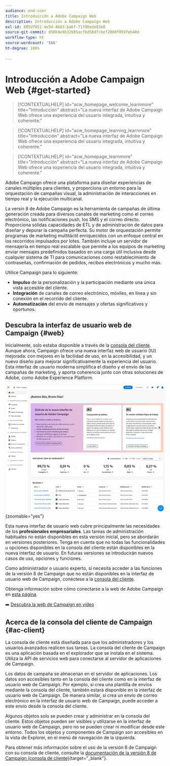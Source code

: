 ```yaml
---
audience: end-user
title: Introducción a Adobe Campaign Web
description: Introducción a Adobe Campaign Web
exl-id: 885d7851-4e5d-4b03-ba6f-71f90ede83e8
source-git-commit: d58b9e9b32b85acfbd58dfcbef2000f859feb40d
workflow-type: ht
source-wordcount: '566'
ht-degree: 100%

---
```


# Introducción a Adobe Campaign Web {#get-started}

>[!CONTEXTUALHELP]
>id="acw_homepage_welcome_learnmore"
>title="Introducción"
>abstract="La nueva interfaz de Adobe Campaign Web ofrece una experiencia del usuario integrada, intuitiva y coherente."

>[!CONTEXTUALHELP]
>id="acw_homepage_learning_learnmore"
>title="Introducción"
>abstract="La nueva interfaz de Adobe Campaign Web ofrece una experiencia del usuario integrada, intuitiva y coherente."

>[!CONTEXTUALHELP]
>id="acw_homepage_learnmore"
>title="Introducción"
>abstract="La nueva interfaz de Adobe Campaign Web ofrece una experiencia del usuario integrada, intuitiva y coherente."

Adobe Campaign ofrece una plataforma para diseñar experiencias de canales múltiples para clientes, y proporciona un entorno para la orquestación de campañas visual, la administración de interacciones en tiempo real y la ejecución multicanal.

La versin 8 de Adobe Campaign es la herramienta de campañas de última generación creada para diversos canales de marketing como el correo electrónico, las notificaciones push, los SMS y el correo directo. Proporciona sólidas capacidades de ETL y de administración de datos para diseñar y depurar la campaña perfecta. Su motor de orquestación permite programas de marketing multitáctil enriquecidos con un enfoque central en los recorridos impulsados por lotes. También incluye un servidor de mensajería en tiempo real escalable que permite a los equipos de marketing enviar mensajes predefinidos basados en una carga útil inclusiva desde cualquier sistema de TI para comunicaciones como restablecimiento de contraseñas, confirmación de pedidos, recibos electrónicos y mucho más.

Utilice Campaign para lo siguiente:

* **Impulso** de la personalización y la participación mediante una única vista accesible del cliente.
* **Integración** de canales de correo electrónico, móviles, en línea y sin conexión en el recorrido del cliente.
* **Automatización** del envío de mensajes y ofertas significativos y oportunos.

## Descubra la interfaz de usuario web de Campaign {#web}

Inicialmente, solo estaba disponible a través de la [consola del cliente](#ac-client). Aunque ahora, Campaign ofrece una nueva interfaz web de usuario (IU) mejorada: con mejores en la facilidad de uso, en la accesibilidad, y un nuevo diseño para mejorar significativamente la experiencia del usuario. Esta interfaz de usuario moderna simplifica el diseño y el envío de las campañas de marketing, y aporta coherencia junto con otras soluciones de Adobe, como Adobe Experience Platform.

![Captura de pantalla de la pantalla de inicio de la interfaz de usuario web de Adobe Campaign](assets/home.png){zoomable="yes"}

Esta nueva interfaz de usuario web cubre principalmente las necesidades de los **profesionales empresariales**. Las tareas de administración habituales no están disponibles en esta versión inicial, pero se abordarán en versiones posteriores. Tenga en cuenta que no todas las funcionalidades u opciones disponibles en la consola del cliente están disponibles en la nueva interfaz de usuario. En futuras versiones se introducirán nuevos casos de uso, opciones y funciones.

Como administrador o usuario experto, si necesita acceder a las funciones de la versión 8 de Campaign que no están disponibles en la interfaz de usuario web de Campaign, conéctese a la [consola del cliente](#ac-client).

Obtenga información sobre cómo conectarse a la web de Adobe Campaign en [esta página](connect-to-campaign.md).

➡️ [Descubra la web de Campaign en vídeo](#video)

## Acerca de la consola del cliente de Campaign {#ac-client}

La consola de cliente está diseñada para que los administradores y los usuarios avanzados realicen sus tareas. La consola del cliente de Campaign es una aplicación basada en el explorador que se instala en el sistema. Utiliza la API de servicios web para conectarse al servidor de aplicaciones de Campaign.

Los datos de campaña se almacenan en el servidor de aplicaciones. Los datos son accesibles tanto en la consola del cliente como en la interfaz de usuario web de Campaign. Por ejemplo, si crea una plantilla de envíos mediante la consola del cliente, también estará disponible en la interfaz de usuario web de Campaign. De manera similar, si crea un envío de correo electrónico en la interfaz de usuario web de Campaign, puede acceder a este envío desde la consola del cliente.

Algunos objetos solo se pueden crear y administrar en la consola del cliente. Estos objetos pueden ser visibles y utilizarse en la interfaz de usuario web de Campaign, pero no se pueden crear ni modificar desde este entorno. Todos los objetos y componentes de Campaign son accesibles en la vista de Explorer, en el menú de navegación de la izquierda.

Para obtener más información sobre el uso de la versión 8 de Campaign con su consola de cliente, consulte la [documentación de la versión 8 de Campaign (consola de cliente)](https://experienceleague.adobe.com/docs/campaign/campaign-v8/campaign-home.html?lang=es){target="_blank"}.

<!--
## How-to video {#video}

Learn how to access and navigate the Campaign Web user interface and how to customize the inventory lists. Discover the AI-powered Knowledge Assistant.

>[!VIDEO](https://video.tv.adobe.com/v/3453425?quality=12&captions=spa)
-->

<!--
## Get started for marketers and administrators

>[!BEGINTABS]

>[!TAB Get started for Marketers]

**Discover the interface**

The new Adobe Campaign Web interface offers a modern and intuitive user experience to simplify marketing campaign design and delivery. Learn more in this section. [Learn more](user-interface.md)

**Use plans, programs, campaigns**

Adobe Campaign allows you to easily orchestrate your targeted marketing initiatives, using the built-in campaign management capability. With the ability to define a schedule, you can plan the duration and timing of your campaigns to align with strategic objectives and maximize audience engagement. [Learn more](../campaigns/gs-campaigns.md)

**Create and manage profiles and audiences**

A profile is a record stored in the database, serving as a key component to create audiences for deliveries and add personalization data to your content. Learn how to access, manage, and explore profiles using the Campaign Web User Interface in [this page](../audience/gs-audiences-recipients.md).

Audiences are sets of profiles who share similar behaviors and/or characteristics. This collection of people can either be generated, selected, or loaded. Once created, audiences can be leveraged as the target population of your deliveries. Learn how to build and manage audiences, how to select audiences for a delivery, and define control groups. Learn how to build and manage audiences, how to select audiences for a delivery, and define control groups in [this section](../audience/delivery-recipients.md).

**Configure workflows**

With workflows, you can orchestrate the full range of processes and tasks, improve the speed and scale of every aspect of your marketing campaigns, from creating segments and preparing messages to delivery. Plus, you can get your channels in sync with a single, easy-to-use interface for campaign orchestration.

Understand how workflows work and how to create a targeting workflow in this how-to video:

>[!VIDEO](https://video.tv.adobe.com/v/3448367?quality=12&captions=spa)

Adobe Campaign Web user interface features a query modeler that simplifies the process of filtering the database based on various criteria. Learn how to use it in [this section](../query/query-modeler-overview.md)

**Work with deliveries**

You can create standalone deliveries from the **Deliveries** left menu, or create deliveries in the context of a workflow, included or not in a campaign. Learn how to create a delivery in [this page](../msg/gs-deliveries.md).

For an accelerated and improved design process, you can create delivery templates to easily reuse custom content and settings across your campaigns. This functionality enables you to standardize the creative look and feel, in order to be quicker in executing and launching campaigns. [Learn more](../msg/delivery-template.md)

Delivery settings are technical delivery parameters that are defined in the delivery template. They can be overloaded for each delivery. These settings are available from the **Settings** button available when editing a delivery or a delivery template.

Adobe Campaign Web dynamic content capabilities allow you to customize your content based on the information you have gathered about your recipients. By utilizing dynamic content, you ensure that your marketing efforts are more relevant, avoiding marketing unwanted or unnecessary products or services. Learn more about dynamic content in [this section](../content/fragments.md).

Once your delivery content has been defined, you can use profiles and test profiles to preview and test it before sending the message. This is a crucial step to ensure that it is accurate but also free of errors both in content and personalization settings.

* **Send email** - Learn how to create an email delivery from scratch, define the audience, design the content, simulate preview, and send a proof.
    Learn how to create your first targeted email. In this use case, you schedule the sending of an email to Silver and Gold loyalty members on a specific date.

    The Email Designer enables you to create captivating, individually tailored emails through an intuitive drag-and-drop interface.

    Learn how to preview email message content and personalization, send test deliveries (proofs) to specific recipients or subscribers for testing and validation, and check the email rendering in popular desktop, mobile, and web-based clients.

* **Send SMS** - SMS deliveries provide a practical and efficient way to send text messages to your customers' mobile devices. With this feature, you can create, personalize, and preview text-based messages for effective communication.

* **Send push notifications** - Push notifications are essential for reaching out to your mobile app users, even when they're not actively using your app. They serve various purposes like providing updates, driving specific actions, and notifying about deals.

    Adobe Campaign v8 can send rich push notifications. Parameters and settings depend on the mobile operating system:
    * Android Rich push documentation
    * iOS Rich push documentation

* **Send direct mail** - Direct mail is an offline channel that allows you to produce files to mass deliver personalized letters to your customers such as postcards, flyers, or catalogs. When creating a direct mail delivery, Adobe Campaign automatically generates an extraction file containing all the targeted profiles and selected data, such as postal addresses and profile attributes.<br/>

* **Create landing pages** - Adobe Campaign allows you to create, design, and share landing pages. Landing pages enable you to direct your users to online forms where they can update their data, opt-in/out from receiving your communications, or subscribe to a specific service such as a newsletter.

* **Use reporting** -  Adobe Campaign suite of reporting tools provides valuable insights into the effectiveness of your marketing efforts, allowing you to optimize your campaigns for maximum impact.

    Dynamic Reporting provides fully customizable and real-time reports to measure the impact of your marketing activities. It adds access to profile data, enabling demographic analysis by profile dimensions such as gender, city, and age in addition to functional email campaign data like opens and clicks.

>[!TAB Get started for Admins]

**Work with the client console** 

* **Install client console** - Learn how to download and install the Adobe Campaign Client Console, create and manage your connections to multiple environments, and verify access to the Adobe Campaign Client console with this tutorial video.

    Learn how to download, install, and manage the Adobe Campaign Client Console with this documentation.

* **Discover console client interface** - Learn about the Adobe Campaign v8 user interface and how to navigate the main features with this tutorial video.

    You can access Adobe Campaign via its client console or its Web user interface. You can also use APIs to manage data and perform tasks in your Campaign platform.

**Understand Campaign general architecture**

Learn about the typical Adobe Campaign solution deployment.

Adobe Campaign is a cross-channel marketing solution that automates email, mobile, social, and offline campaigns. Adobe Campaign provides a central place to access your customer data and profiles. Use Adobe Campaign to orchestrate consistent experiences for your customers, design, execute, and personalize your marketing across channels, while improving customer experiences on every device and touchpoint.

**Administrate environment**

* **Connect to your environment(s)** - Once the client console is installed, follow the steps in this documentation to create the connection to the application server.

* **Define permissions** - Adobe Campaign lets you define and manage the rights assigned to users. These permissions are defined by combining operator group permissions, named rights, and permissions on folders.

* **Use Campaign control panel** - The Adobe Campaign Control Panel allows Adobe Campaign administrators to monitor key assets and perform administrative tasks, such as managing the SFTP storage by instance, managing GPG keys, or subdomains and certificates.

    Control Panel allows you to set up new connections to your instances by adding IP address ranges to the allow list.
    Subdomain configuration allows you to configure a sub-section of your domain (technically a "DNS zone") for use with Adobe Campaign.
    In the Control Panel, you can interact with all SFTP servers that are connected to Campaign instances that you have access to.

* **Use the audit trail** - In Adobe Campaign Web User Interface, the Audit trail feature provides users with full visibility into all modifications made to important entities within your instance, typically those that significantly impact a smooth operation of the instance.

**Set up user interface**

* **Customize campaign UI** - Guidelines for managing user interface settings like lists, units, or data display.

* **Add custom fields** - Custom fields are additional attributes added to the out-of-the-box schemas through the Adobe Campaign console. These custom fields are displayed in various screens, for example, the details of a profile or a test profile.

**Set up the branding**

Every company has brand guidelines that define both visual elements and technical details. Adobe Campaign helps you manage these guidelines centrally, so you can present a consistent brand image to your customers in everything you do, from logos in emails to the URLs and domains used in your campaigns.

**Understand data model creation**

Adobe Campaign comes with a pre-defined data model. This section gives some details on the built-in tables of the Adobe Campaign data model and their interaction. Adobe Campaign relies on a Cloud database containing tables that are linked together.

A schema is an XML document associated with a database table. It defines data structure and describes the SQL definition of the table.
When you create or extend a schema, you need to create or modify the associated input forms to make those changes visible to end-users.
An input form lets you edit an instance associated with a data schema from the Adobe Campaign client console. The form is identified by its name and namespace.

**Understand data management**

Use Adobe Campaign workflows to improve the speed and scale of every aspect of your marketing campaigns, from creating segments and preparing messages to delivery.

Campaign helps you add contacts to the Cloud database. You can load a file, schedule and automate multiple contact updates, collect data on the Web, or enter profile information directly into the recipient table.

You can easily export your different reports to PDF or CSV format, which enables you to share, manipulate, or print them.
Quarantine is the way to manage the invalid addresses in deliveries.

**About delivery management**

Campaign Optimization is the Adobe Campaign module which lets you control, filter, and monitor the sending of deliveries. To avoid conflicts between campaigns, Adobe Campaign can test various combinations by applying specific constraint rules. This guarantees that the messages sent meet the needs and expectations of customers and company communication policies.

All marketing campaigns are based on a template, which stores main characteristics and capabilities. Campaign comes with a built-in template to create campaigns. This template has all functionalities enabled: Documents, Seed addresses, Approvals, Delivery outlines, etc.

Learn how to set up and manage subscriptions and target subscribers.

**Work with templates**

* **Campaigns** - Campaign templates contain pre-configured settings which can be reused for creating new campaigns. A set of built-in templates is available to help you get started.

* **Delivery** - For an accelerated and improved design process, you can create delivery templates to easily reuse custom content and settings across your campaigns. This functionality enables you to standardize the creative look and feel, in order to be quicker in executing and launching campaigns.

* **Workflows** - Workflow templates contain pre-configured settings and activities which can be reused for creating new workflows. Using a workflow template is a best practice if you need to regularly import files with the same structure.

* **Content blocks** - Learn how to create dynamic content blocks and how to use them to personalize the content of your email delivery.

* **Landing pages** - Once you design your landing page content, you can save it for future reuse.

* **Content fragments** - A content fragment is a reusable component that can be referenced in one or more messages. When modifying a fragment, every content using it is updated.

* **Triggers** - Each event can trigger a personalized message. For this to happen, you need to create a message template to match each event type. Templates contain the necessary information for personalizing the transactional message.

**Use subscription services**

Use Adobe Campaign Web to manage and create your services such as newsletters, and to check the subscriptions or unsubscriptions to these services.

**Configure delivery sending**

External accounts are used by technical processes such as technical workflows or campaign workflows. For example, when setting up a file transfer in a workflow or a data exchange with any other application (Adobe Target, Experience Manager, or other tools), you need to select an external account.

**Manage Adobe Campaign integrations**

You can connect your Campaign environment with Adobe Experience Cloud solutions and apps to combine capabilities.<br/>
Adobe Campaign comes with several connectors that allow you to communicate with external applications, connect to database engines, and share and synchronize data. These connections are configured by Adobe.

Here are the possible integrations:

**Use transactional messages**

Transactional messaging (Message Center) is a Campaign module designed for managing trigger messages. These notifications are generated from events triggered from information systems, and can include: invoices, order confirmations, shipping confirmations, password changes, product unavailability notifications, account statements, website account creations, and more.

**Use reporting**

Adobe Campaign provides a set of reporting tools.

>[!ENDTABS]

-->